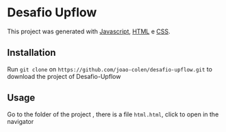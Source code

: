 # Desafio Upflow

This project was generated with [Javascript](https://www.javascript.com/), [HTML](https://html.com/) e [CSS](https://devdocs.io/css/).

## Installation

Run `git clone` on `https://github.com/joao-colen/desafio-upflow.git` to download the project of Desafio-Upflow

## Usage

Go to the folder of the project , there is a file `html.html`, click to open in the navigator